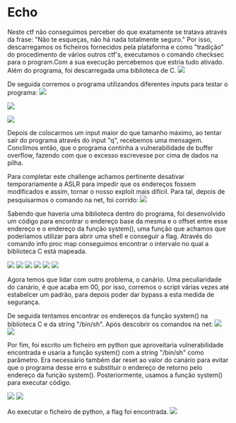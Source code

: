 # Echo 
Neste ctf não conseguimos perceber do que exatamente se tratava através da frase: "Não te esqueças, não há nada totalmente seguro." Por isso, descarregamos os ficheiros fornecidos pela plataforma e como "tradição" do procedimento de vários outros ctf's, executamos o comando checksec para o program.Com a sua execução percebemos que estria tudo ativado. Além do programa, foi descarregada uma biblioteca de C.
![](https://i.imgur.com/VNcOiHq.png)

De seguida corremos o programa utilizandos diferentes inputs para testar o programa:
![](https://i.imgur.com/NvXDIpo.png)

![](https://i.imgur.com/5GD7SiO.png)

![](https://i.imgur.com/bhUe0oQ.png)


Depois de colocarmos um input maior do que tamanho máximo, ao tentar sair do programa através do input "q", recebemos uma mensagem. Conclímos então, que o programa continha a vulnerabilidade de buffer overflow, fazendo com que o excesso escrevesse por cima de dados na pilha. 

Para completar este challenge achamos pertinente desativar temporariamente a ASLR para impedir que os endereços fossem modificados e assim, tornar o nosso exploit mais difícil. Para tal, depois de pesquisarmos o comando na net, foi corrido:
![](https://i.imgur.com/tQ1sATO.png)


Sabendo que haveria uma biblioteca dentro do programa, foi desenvolvido um código para encontrar o endereço base da mesma e o offset entre esse endereço e o endereço da função system(), uma função que achamos que poderiamos utilizar para abrir uma shell e conseguir a flag. Através do comando info proc map conseguimos encontrar o intervalo no qual a biblioteca C está mapeada.

![](https://i.imgur.com/G6P0dB8.png)
![](https://i.imgur.com/EF48wB0.png)
![](https://i.imgur.com/ajMGgXJ.png)
![](https://i.imgur.com/pcb48qn.png)
![](https://i.imgur.com/OsRVkuU.png)
![](https://i.imgur.com/rYUvXft.png)

Agora temos que lidar com outro problema, o canário. Uma peculiaridade do canário, é que acaba em 00, por isso, corremos o script várias vezes até estabelcer um padrão, para depois poder dar bypass a esta medida de segurança.

De seguida tentamos encontrar os endereços da função system() na biblioteca C e da string "/bin/sh". Após descobrir os comandos na net:
![](https://i.imgur.com/xdZxAVK.png)
![](https://i.imgur.com/S35xmpU.png)

Por fim, foi escrito um ficheiro em python que aproveitaria vulnerabilidade encontrada e usaria a função system() com a string "/bin/sh" como parâmetro. Era necessário também dar reset ao valor do canário para evitar que o programa desse erro e substituir o endereço de retorno pelo endereço da função system(). Posteriormente, usamos a função system() para executar código.

![](https://i.imgur.com/0hSQfAr.png)
![](https://i.imgur.com/MBKAPhG.png)


Ao executar o ficheiro de python, a flag foi encontrada.
![](https://i.imgur.com/4a4soZF.png)


